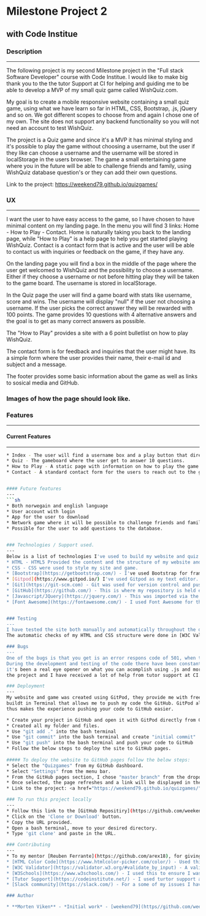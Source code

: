 # Milestone Project 2 
## with Code Institue 

### Description
---
The following project is my second Milestone project in the "Full stack Software Developer" course with
 Code Institue. I would like to make big thank you to the the tutor Support at CI for helping and guiding me 
 to be able to develop a MVP of my small quiz game called WishQuiz.com. 

 My goal is to create a mobile responsive website containing a small quiz game, using what we have learn so far
 in HTML, CSS, Bootstrap, .js, jQuery and so on. We got different scopes to choose from and again I chose one of
 my own. The site does not support any backend functionality so you will not need an account to test WishQuiz. 

 The project is a Quiz game and since it's a MVP it has minimal styling and it's possible to play the game without
 choosing a username, but the user if they like can choose a username and the username will be stored in 
 localStorage in the users browser. The game a small entertaining game where you in the future will be able to
 challenge friends and family, using WishQuiz database question's or they can add their own questions.   

 Link to the project: https://weekend79.github.io/quizgames/

 ### UX
 ---
 I want the user to have easy access to the game, so I have chosen to have minimal content on my landing page.
 In the menu you will find 3 links: Home - How to Play - Contact. Home is naturally taking you back to the landing 
 page, while "How to Play" is a help page to help you get started playing WishQuiz. Contact is a contact 
 form that is active and the user will be able to contact us with inquiries or feedback on the game, if they 
 have any.

 On the landing page you will find a box in the middle of the page where the user get welcomed to WishQuiz and 
 the possibility to choose a username. Either if they choose a username or not before hitting play they will 
 be taken to the game board. The username is stored in localStorage. 

 In the Quiz page the user will find a game board with stats like username, score and wins. The username
 will display "null" if the user not choosing a username. If the user picks the correct answer they will be 
 rewarded with 100 points. The game provides 10 questions with 4 alternative answers and the goal is to get as 
 many correct answers as possible.

The "How to Play" provides a site with a 6 point bulletlist on how to play WishQuiz. 

The contact form is for feedback and inquiries that the user might have. Its a simple form where the user provides
their name, their e-mail id and subject and a message. 

The footer provides some basic information about the game as well as links to sosical media and GitHub. 

### Images of how the page should look like. 


### Features
---
#### Current Features
---
```sh 
* Index - The user will find a username box and a play button that directs them to the game.
* Quiz - The gameboard where the user get to answer 10 questions. 
* How to Play - A static page with information on how to play the game.
* Contact - A standard contact form for the users to reach out to the game. 


#### Future features 
---
```sh 
* Both norwegain and english language
* User account with login 
* App for the user to download
* Network game where it will be possible to challenge friends and family.
* Possible for the user to add questions to the database.


### Technologies / Support used. 
--- 
Below is a list of technologies I've used to build my website and quiz game.
* HTML - HTML5 Provided the content and the structure of my website and quiz game. 
* CSS - CSS were used to style my site and game. 
* [Bootstrap](https://getbootstrap.com/) - I've used Bootstrap for framework, forms and section-spacing.
* [Gitpod](https://www.gitpod.io/) I've used Gitpod as my text editor. It offer everything I need to do from one enviroment. 
* [Git](https://git-scm.com) - Git was used for version control and pushing the code to GitHub
* [GitHub](https://github.com/) - This is where my repository is held externally.
* [Javascript/JQuery](https://jquery.com/) - This was imported via the Bootstrap framework to enable me to create a responsive collapsible nav bar at smaller screen sizes JavaScript has also been used to develop the game.
* [Font Awesome](https://fontawesome.com/) - I used Font Awesome for the icons in my navbar and the buttons on my index page. .


### Testing
---
I have tested the site both manually and automatically throughout the development of the project. I've used the web developer tools to see that my site at all time was responsive. I target first the mobile devices, and then testing to scale the site for tablets to larger desktops. I tested the site on different devices to see that it scaled properly on all devices. 
The automatic checks of my HTML and CSS structure were done in [W3C Validator](https://validator.w3.org/#validate_by_input) to ensure there isn't any errors in the code and that the structure is correct. I have tested the site on Firefox, Internet explorer and Chrome to see that the site scales properly, as well as all features and framework is correct in it's positions. Everything scales properly on all devices beside the Google scrips when the Internet Explorer is used in the Salmonsuite/Catches page, here the scripts don't show and you can read more about this in the bugs section futher down in the README.md file.  

### Bugs
---
One of the bugs is that you get is an error respons code of 501, when trying to use the contact form. 
During the development and testing of the code there have been constantly done improvments to the code to get it up and running, though I have even just started to scratch the surface of Javascript jQuery with more,
it's been a real eye opener on what you can acomplish using .js and more. The learning curve have been raising rapidly in the end of 
the project and I have received a lot of help from tutor support at CI. They have been brilliant guiding me and helping me throuhout the project together with my mentor.

### Deployment
---
My website and game was created using GitPod, they provide me with free credits as a student and their platform have 
buildt in Terminal that allows me to push my code the GitHub. GitPod allows you to store your username and password and
thus makes the experience pushing your code to GitHub easier. 

* Create your project in GitHub and open it with GitPod directly from GitHub. 
* Created all my folder and files.
* Use "git add ." into the bash terminal
* Use "git commit" into the bash terminal and create "initial commit"
* Use "git push" into the bash terminal and push your code to GitHub
* Follow the below steps to deploy the site to GitHub pages. 
  
##### To deploy the website to GitHub pages follow the below steps:
* Select the "Quizgames" from my GitHub dashboard.
* Select "Settings" from the menu bar. 
* From the GitHub pages section, I chose "master branch" from the dropdown menu. 
* Once selected, the page refreshes and a link will be displayed in the GitHub section to my website.
* Link to the project: <a href="https://weekend79.github.io/quizgames/">Click here</a>  

### To run this project locally
---
* Follow this link to the [GitHub Repositiry](https://github.com/weekend79/quizgames)
* Click on the 'Clone or Download' button.
* Copy the URL provided.
* Open a bash terminal, move to your desired directory.
* Type 'git clone' and paste in the URL.

### Contributing
---
* To my mentor [Reuben Ferrante](https://github.com/arex18), for giving my exellent guidens thru the project and assisted me in some important issue's.
* [HTML Color Code](https://www.htmlcolor-picker.com/color/) - Used this website in order to obtain hex codes to styling my pages.
* [W3C Validator](https://validator.w3.org/#validate_by_input) - A validator used to check my HTML and CSS structure and format periodically throughout the build.
* [W3Schools](https://www.w3schools.com/) - I used this to ensure I was entering all the information required correctly in my HTML and CSS.
* [Tutor Support](https://codeinstitute.net/) - I used turtor support a lot durring this project and they have been excellent support.
* [Slack community](https://slack.com/) - For a some of my issues I have turn to the Slack community for help and they have been a very good help. 

### Author

* **Morten Viken** - *Initial work* - [weekend79](https//github.com/weekend79)
